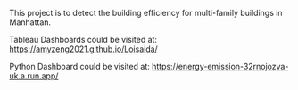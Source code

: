 This project is to detect the building efficiency for multi-family buildings in Manhattan.

Tableau Dashboards could be visited at:
https://amyzeng2021.github.io/Loisaida/

Python Dashboard could be visited at: 
https://energy-emission-32rnojozva-uk.a.run.app/
